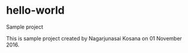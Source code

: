 # hello-world
Sample project

This is sample project created by Nagarjunasai Kosana on 01 November 2016.
